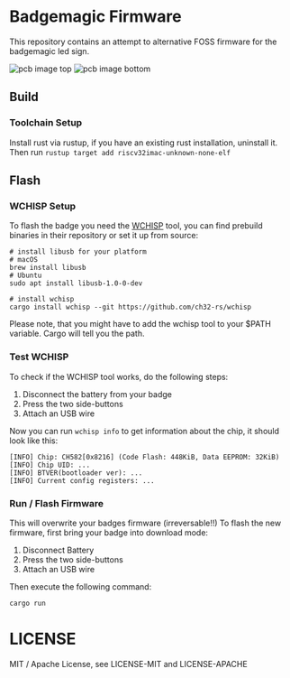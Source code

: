 # Badgemagic Firmware

This repository contains an attempt to alternative FOSS firmware for the badgemagic led sign.

![pcb image top](hardware/pcb_top_stitched.png)
![pcb image bottom](hardware/pcb_bottom_stiched.png)

## Build

### Toolchain Setup

Install rust via rustup, if you have an existing rust installation, uninstall it. Then run
`rustup target add riscv32imac-unknown-none-elf`

## Flash

### WCHISP Setup

To flash the badge you need the [WCHISP](https://github.com/ch32-rs/wchisp) tool,
you can find prebuild binaries in their repository or set it up from source:

```
# install libusb for your platform
# macOS
brew install libusb
# Ubuntu
sudo apt install libusb-1.0-0-dev

# install wchisp
cargo install wchisp --git https://github.com/ch32-rs/wchisp
```

Please note, that you might have to add the wchisp tool to your $PATH variable. Cargo will tell you the path.

### Test WCHISP

To check if the WCHISP tool works, do the following steps:

1. Disconnect the battery from your badge
2. Press the two side-buttons
3. Attach an USB wire

Now you can run `wchisp info` to get information about the chip, it should look like this:

```
[INFO] Chip: CH582[0x8216] (Code Flash: 448KiB, Data EEPROM: 32KiB)
[INFO] Chip UID: ...
[INFO] BTVER(bootloader ver): ...
[INFO] Current config registers: ...
```

### Run / Flash Firmware

This will overwrite your badges firmware (irreversable!!) To flash the new firmware, first bring your badge into download mode:

1. Disconnect Battery
2. Press the two side-buttons
3. Attach an USB wire

Then execute the following command:

```
cargo run
```

# LICENSE

MIT / Apache License, see LICENSE-MIT and LICENSE-APACHE
